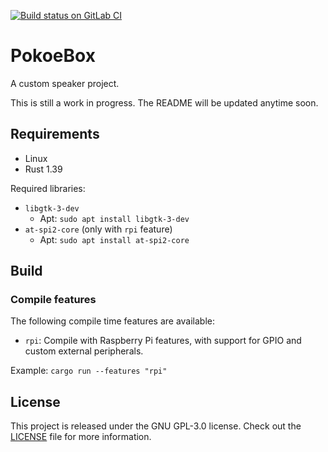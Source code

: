 [![Build status on GitLab CI][gitlab-ci-master-badge]][gitlab-ci-link]

[gitlab-ci-link]: https://gitlab.com/timvisee/pokoebox/pipelines
[gitlab-ci-master-badge]: https://gitlab.com/timvisee/pokoebox/badges/master/pipeline.svg

# PokoeBox
A custom speaker project.

This is still a work in progress. The README will be updated anytime soon.

## Requirements
* Linux
* Rust 1.39

Required libraries:
* `libgtk-3-dev`
    * Apt: `sudo apt install libgtk-3-dev`
* `at-spi2-core` (only with `rpi` feature)
    * Apt: `sudo apt install at-spi2-core`

## Build
### Compile features
The following compile time features are available:
* `rpi`: Compile with Raspberry Pi features, with support for GPIO and custom external peripherals.

Example: `cargo run --features "rpi"`

## License
This project is released under the GNU GPL-3.0 license.
Check out the [LICENSE](LICENSE) file for more information.
